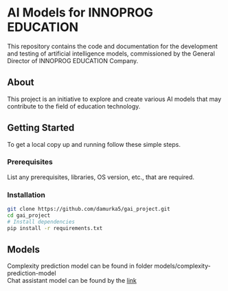 # AI Models for INNOPROG EDUCATION

This repository contains the code and documentation for the development and testing of artificial intelligence models, commissioned by the General Director of INNOPROG EDUCATION Company.

## About

This project is an initiative to explore and create various AI models that may contribute to the field of education technology.

## Getting Started

To get a local copy up and running follow these simple steps.

### Prerequisites

List any prerequisites, libraries, OS version, etc., that are required.

### Installation

```bash
git clone https://github.com/damurka5/gai_project.git
cd gai_project
# Install dependencies
pip install -r requirements.txt
```

## Models
Complexity prediction model can be found in folder models/complexity-prediction-model \
Chat assistant model can be found by the [link](https://drive.google.com/drive/folders/1BuhcsJ9mRvY-EFTU9l7ReD4yqZypZJ3i?usp=sharing)